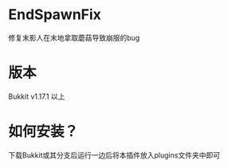 # EndSpawnFix
修复末影人在末地拿取蘑菇导致崩服的bug

# 版本
Bukkit v1.17.1 以上

# 如何安装？
下载Bukkit或其分支后运行一边后将本插件放入plugins文件夹中即可

